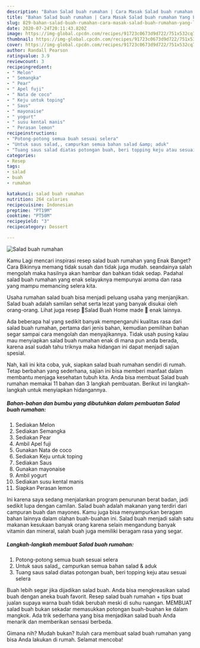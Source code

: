 ```yaml
---
description: "Bahan Salad buah rumahan | Cara Masak Salad buah rumahan Yang Lezat Sekali"
title: "Bahan Salad buah rumahan | Cara Masak Salad buah rumahan Yang Lezat Sekali"
slug: 829-bahan-salad-buah-rumahan-cara-masak-salad-buah-rumahan-yang-lezat-sekali
date: 2020-07-24T20:11:43.820Z
image: https://img-global.cpcdn.com/recipes/91723c0673d9d722/751x532cq70/salad-buah-rumahan-foto-resep-utama.jpg
thumbnail: https://img-global.cpcdn.com/recipes/91723c0673d9d722/751x532cq70/salad-buah-rumahan-foto-resep-utama.jpg
cover: https://img-global.cpcdn.com/recipes/91723c0673d9d722/751x532cq70/salad-buah-rumahan-foto-resep-utama.jpg
author: Randall Pearson
ratingvalue: 3.9
reviewcount: 3
recipeingredient:
- " Melon"
- " Semangka"
- " Pear"
- " Apel fuji"
- " Nata de coco"
- " Keju untuk toping"
- " Saus"
- " mayonaise"
- " yogurt"
- " susu kental manis"
- " Perasan lemon"
recipeinstructions:
- "Potong-potong semua buah sesuai selera"
- "Untuk saus salad,, campurkan semua bahan salad &amp; aduk"
- "Tuang saus salad diatas potongan buah, beri topping keju atau sesuai selera"
categories:
- Resep
tags:
- salad
- buah
- rumahan

katakunci: salad buah rumahan 
nutrition: 264 calories
recipecuisine: Indonesian
preptime: "PT19M"
cooktime: "PT50M"
recipeyield: "3"
recipecategory: Dessert

---
```



![Salad buah rumahan](https://img-global.cpcdn.com/recipes/91723c0673d9d722/751x532cq70/salad-buah-rumahan-foto-resep-utama.jpg)

Kamu Lagi mencari inspirasi resep salad buah rumahan yang Enak Banget? Cara Bikinnya memang tidak susah dan tidak juga mudah. seandainya salah mengolah maka hasilnya akan hambar dan bahkan tidak sedap. Padahal salad buah rumahan yang enak selayaknya mempunyai aroma dan rasa yang mampu memancing selera kita.

Usaha rumahan salad buah bisa menjadi peluang usaha yang menjanjikan. Salad buah adalah samilan sehat serta lezat yang banyak disukai oleh orang-orang. Lihat juga resep 🍓Salad Buah Home made 🍇 enak lainnya.

Ada beberapa hal yang sedikit banyak mempengaruhi kualitas rasa dari salad buah rumahan, pertama dari jenis bahan, kemudian pemilihan bahan segar sampai cara mengolah dan menyajikannya. Tidak usah pusing kalau mau menyiapkan salad buah rumahan enak di mana pun anda berada, karena asal sudah tahu triknya maka hidangan ini dapat menjadi sajian spesial.


Nah, kali ini kita coba, yuk, siapkan salad buah rumahan sendiri di rumah. Tetap berbahan yang sederhana, sajian ini bisa memberi manfaat dalam membantu menjaga kesehatan tubuh kita. Anda bisa membuat Salad buah rumahan memakai 11 bahan dan 3 langkah pembuatan. Berikut ini langkah-langkah untuk menyiapkan hidangannya.

<!--inarticleads1-->

##### Bahan-bahan dan bumbu yang dibutuhkan dalam pembuatan Salad buah rumahan:

1. Sediakan  Melon
1. Sediakan  Semangka
1. Sediakan  Pear
1. Ambil  Apel fuji
1. Gunakan  Nata de coco
1. Sediakan  Keju untuk toping
1. Sediakan  Saus
1. Gunakan  mayonaise
1. Ambil  yogurt
1. Sediakan  susu kental manis
1. Siapkan  Perasan lemon


Ini karena saya sedang menjalankan program penurunan berat badan, jadi sedikit lupa dengan camilan. Salad buah adalah makanan yang terdiri dari campuran buah dan mayones. Kamu juga bisa menyampurkan beragam bahan lainnya dalam olahan buah-buahan ini. Salad buah menjadi salah satu makanan kesukaan banyak orang karena selain mengandung banyak vitamin dan mineral, salah buah juga memiliki beragam rasa yang segar. 

<!--inarticleads2-->

##### Langkah-langkah membuat Salad buah rumahan:

1. Potong-potong semua buah sesuai selera
1. Untuk saus salad,, campurkan semua bahan salad &amp; aduk
1. Tuang saus salad diatas potongan buah, beri topping keju atau sesuai selera


Buah lebih segar jika dijadikan salad buah. Anda bisa mengkreasikan salad buah dengan aneka buah favorit. Resep salad buah rumahan + tips buat jualan supaya warna buah tidak berubah meski di suhu ruangan. MEMBUAT salad buah bukan sekadar memasukkan potongan buah-buahan ke dalam mangkok. Ada trik sederhana yang bisa menjadikan salad buah Anda menarik dan memberikan sensasi berbeda. 

Gimana nih? Mudah bukan? Itulah cara membuat salad buah rumahan yang bisa Anda lakukan di rumah. Selamat mencoba!
